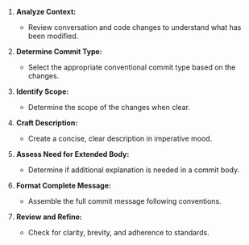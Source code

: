 1. **Analyze Context:** 
   - Review conversation and code changes to understand what has been modified.
   
2. **Determine Commit Type:** 
   - Select the appropriate conventional commit type based on the changes.
   
3. **Identify Scope:** 
   - Determine the scope of the changes when clear.
   
4. **Craft Description:** 
   - Create a concise, clear description in imperative mood.
   
5. **Assess Need for Extended Body:** 
   - Determine if additional explanation is needed in a commit body.
   
6. **Format Complete Message:** 
   - Assemble the full commit message following conventions.
   
7. **Review and Refine:** 
   - Check for clarity, brevity, and adherence to standards. 
